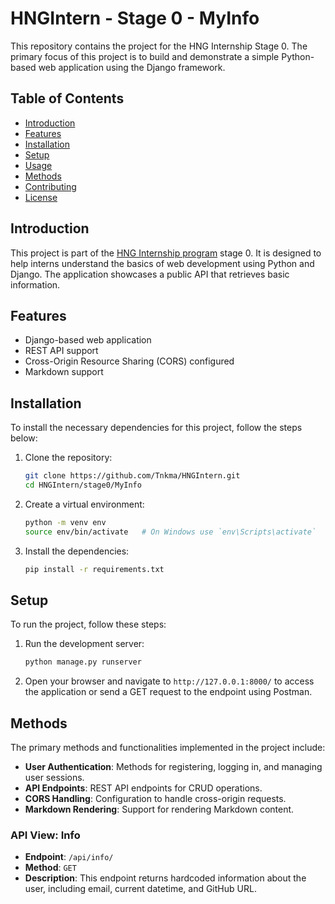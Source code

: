 # HNGIntern - Stage 0 - MyInfo

This repository contains the project for the HNG Internship Stage 0. The primary focus of this project is to build and demonstrate a simple Python-based web application using the Django framework.

## Table of Contents
- [Introduction](#introduction)
- [Features](#features)
- [Installation](#installation)
- [Setup](#setup)
- [Usage](#usage)
- [Methods](#methods)
- [Contributing](#contributing)
- [License](#license)

## Introduction

This project is part of the [HNG Internship program](https://hng.tech/hire/python-developers) stage 0. It is designed to help interns understand the basics of web development using Python and Django. The application showcases a public API that retrieves basic information.

## Features

- Django-based web application
- REST API support
- Cross-Origin Resource Sharing (CORS) configured
- Markdown support

## Installation

To install the necessary dependencies for this project, follow the steps below:

1. Clone the repository:
    ```bash
    git clone https://github.com/Tnkma/HNGIntern.git
    cd HNGIntern/stage0/MyInfo
    ```

2. Create a virtual environment:
    ```bash
    python -m venv env
    source env/bin/activate   # On Windows use `env\Scripts\activate`
    ```

3. Install the dependencies:
    ```bash
    pip install -r requirements.txt
    ```

## Setup

To run the project, follow these steps:

1. Run the development server:
    ```bash
    python manage.py runserver
    ```

2. Open your browser and navigate to `http://127.0.0.1:8000/` to access the application or send a GET request to the endpoint using Postman.

## Methods

The primary methods and functionalities implemented in the project include:

- **User Authentication**: Methods for registering, logging in, and managing user sessions.
- **API Endpoints**: REST API endpoints for CRUD operations.
- **CORS Handling**: Configuration to handle cross-origin requests.
- **Markdown Rendering**: Support for rendering Markdown content.

### API View: Info

- **Endpoint**: `/api/info/`
- **Method**: `GET`
- **Description**: This endpoint returns hardcoded information about the user, including email, current datetime, and GitHub URL.

